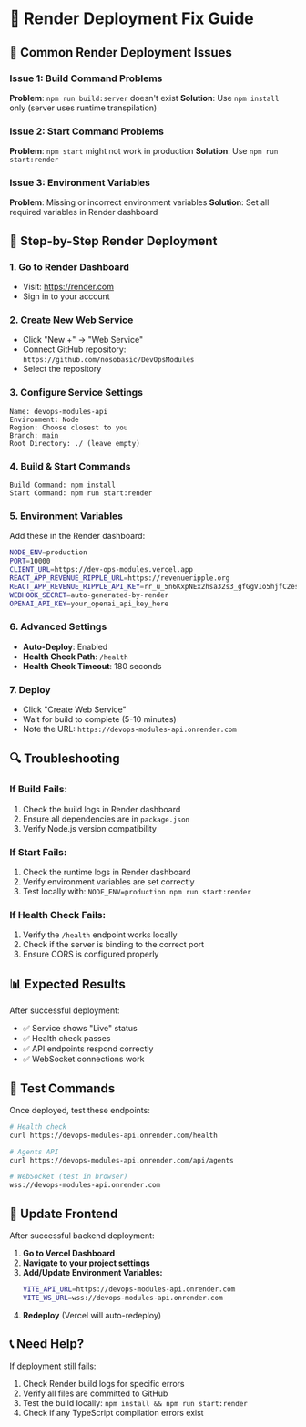 # 🔧 Render Deployment Fix Guide

## 🚨 **Common Render Deployment Issues**

### **Issue 1: Build Command Problems**
**Problem**: `npm run build:server` doesn't exist
**Solution**: Use `npm install` only (server uses runtime transpilation)

### **Issue 2: Start Command Problems**
**Problem**: `npm start` might not work in production
**Solution**: Use `npm run start:render`

### **Issue 3: Environment Variables**
**Problem**: Missing or incorrect environment variables
**Solution**: Set all required variables in Render dashboard

## 🎯 **Step-by-Step Render Deployment**

### **1. Go to Render Dashboard**
- Visit: https://render.com
- Sign in to your account

### **2. Create New Web Service**
- Click "New +" → "Web Service"
- Connect GitHub repository: `https://github.com/nosobasic/DevOpsModules`
- Select the repository

### **3. Configure Service Settings**
```
Name: devops-modules-api
Environment: Node
Region: Choose closest to you
Branch: main
Root Directory: ./ (leave empty)
```

### **4. Build & Start Commands**
```
Build Command: npm install
Start Command: npm run start:render
```

### **5. Environment Variables**
Add these in the Render dashboard:

```bash
NODE_ENV=production
PORT=10000
CLIENT_URL=https://dev-ops-modules.vercel.app
REACT_APP_REVENUE_RIPPLE_URL=https://revenueripple.org
REACT_APP_REVENUE_RIPPLE_API_KEY=rr_u_5n6KxpNEx2hsa32s3_gfGgVIo5hjfC2esJr7CBPtk
WEBHOOK_SECRET=auto-generated-by-render
OPENAI_API_KEY=your_openai_api_key_here
```

### **6. Advanced Settings**
- **Auto-Deploy**: Enabled
- **Health Check Path**: `/health`
- **Health Check Timeout**: 180 seconds

### **7. Deploy**
- Click "Create Web Service"
- Wait for build to complete (5-10 minutes)
- Note the URL: `https://devops-modules-api.onrender.com`

## 🔍 **Troubleshooting**

### **If Build Fails:**
1. Check the build logs in Render dashboard
2. Ensure all dependencies are in `package.json`
3. Verify Node.js version compatibility

### **If Start Fails:**
1. Check the runtime logs in Render dashboard
2. Verify environment variables are set correctly
3. Test locally with: `NODE_ENV=production npm run start:render`

### **If Health Check Fails:**
1. Verify the `/health` endpoint works locally
2. Check if the server is binding to the correct port
3. Ensure CORS is configured properly

## 📊 **Expected Results**

After successful deployment:
- ✅ Service shows "Live" status
- ✅ Health check passes
- ✅ API endpoints respond correctly
- ✅ WebSocket connections work

## 🔧 **Test Commands**

Once deployed, test these endpoints:

```bash
# Health check
curl https://devops-modules-api.onrender.com/health

# Agents API
curl https://devops-modules-api.onrender.com/api/agents

# WebSocket (test in browser)
wss://devops-modules-api.onrender.com
```

## 🚀 **Update Frontend**

After successful backend deployment:

1. **Go to Vercel Dashboard**
2. **Navigate to your project settings**
3. **Add/Update Environment Variables:**
   ```bash
   VITE_API_URL=https://devops-modules-api.onrender.com
   VITE_WS_URL=wss://devops-modules-api.onrender.com
   ```
4. **Redeploy** (Vercel will auto-redeploy)

## 📞 **Need Help?**

If deployment still fails:
1. Check Render build logs for specific errors
2. Verify all files are committed to GitHub
3. Test the build locally: `npm install && npm run start:render`
4. Check if any TypeScript compilation errors exist 